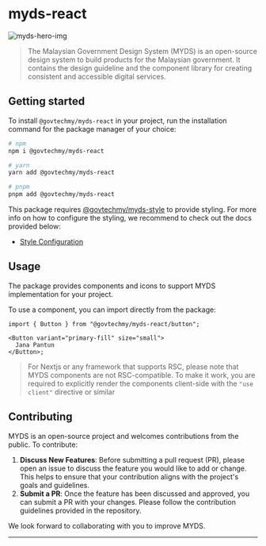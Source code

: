 # myds-react

![myds-hero-img](https://d2391uizq0pg2.cloudfront.net/design/myds-hero-img.png)

> The Malaysian Government Design System (MYDS) is an open-source design system to build products for the Malaysian government. It contains the design guideline and the component library for creating consistent and accessible digital services.

## Getting started

To install `@govtechmy/myds-react` in your project, run the installation command for the package manager of your choice:

```bash
# npm
npm i @govtechmy/myds-react

# yarn
yarn add @govtechmy/myds-react

# pnpm
pnpm add @govtechmy/myds-react
```

This package requires [@govtechmy/myds-style](#) to provide styling. For more info on how to configure the styling, we recommend to check out the docs provided below:

- [Style Configuration](https://design.digital.gov.my/en/docs/develop/install#b-import-via-css)

## Usage

The package provides components and icons to support MYDS implementation for your project.

To use a component, you can import directly from the package:

```tsx
import { Button } from "@govtechmy/myds-react/button";

<Button variant="primary-fill" size="small">
  Jana Pantun
</Button>;
```

> For Nextjs or any framework that supports RSC, please note that MYDS components are not RSC-compatible. To make it work, you are required to explicitly render the components client-side with the `"use client"` directive or similar

## Contributing

MYDS is an open-source project and welcomes contributions from the public. To contribute:

1. **Discuss New Features**: Before submitting a pull request (PR), please open an issue to discuss the feature you would like to add or change. This helps to ensure that your contribution aligns with the project's goals and guidelines.
2. **Submit a PR**: Once the feature has been discussed and approved, you can submit a PR with your changes. Please follow the contribution guidelines provided in the repository.

We look forward to collaborating with you to improve MYDS.

---
